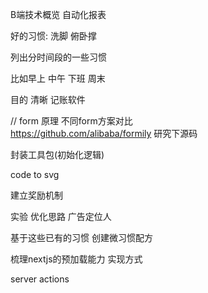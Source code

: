 
B端技术概览
自动化报表


好的习惯:
洗脚
俯卧撑

列出分时间段的一些习惯

比如早上 中午  下班  周末

目的  清晰
记账软件

// form 原理 不同form方案对比  
https://github.com/alibaba/formily 研究下源码

封装工具包(初始化逻辑)

code to svg

建立奖励机制

实验
优化思路
广告定位人




基于这些已有的习惯 创建微习惯配方


梳理nextjs的预加载能力 实现方式

server actions





































